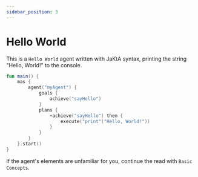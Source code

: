 ```yaml
---
sidebar_position: 3
---
```


# Hello World

This is a `Hello World` agent written with JaKtA syntax, printing the string "Hello, World!" to the console. 

```kt showLineNumbers
fun main() {
    mas {
        agent("myAgent") {
            goals {
                achieve("sayHello")
            }
            plans {
                +achieve("sayHello") then {
                    execute("print"("Hello, World!"))
                }
            }
        }
    }.start()
}
```

If the agent's elements are unfamiliar for you, continue the read with `Basic Concepts`.